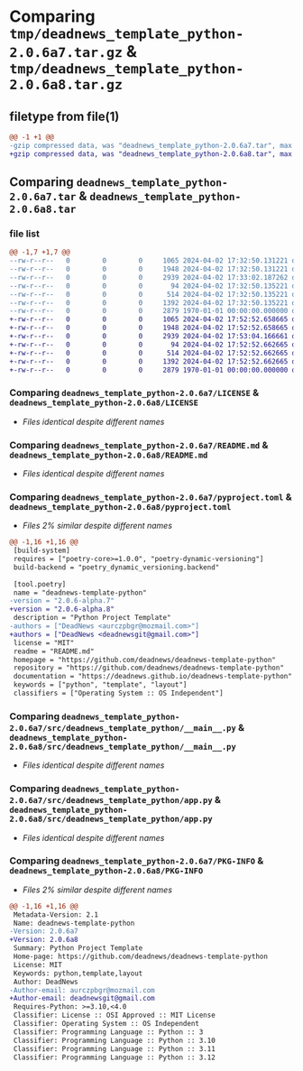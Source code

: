 # Comparing `tmp/deadnews_template_python-2.0.6a7.tar.gz` & `tmp/deadnews_template_python-2.0.6a8.tar.gz`

## filetype from file(1)

```diff
@@ -1 +1 @@
-gzip compressed data, was "deadnews_template_python-2.0.6a7.tar", max compression
+gzip compressed data, was "deadnews_template_python-2.0.6a8.tar", max compression
```

## Comparing `deadnews_template_python-2.0.6a7.tar` & `deadnews_template_python-2.0.6a8.tar`

### file list

```diff
@@ -1,7 +1,7 @@
--rw-r--r--   0        0        0     1065 2024-04-02 17:32:50.131221 deadnews_template_python-2.0.6a7/LICENSE
--rw-r--r--   0        0        0     1948 2024-04-02 17:32:50.131221 deadnews_template_python-2.0.6a7/README.md
--rw-r--r--   0        0        0     2939 2024-04-02 17:33:02.187262 deadnews_template_python-2.0.6a7/pyproject.toml
--rw-r--r--   0        0        0       94 2024-04-02 17:32:50.135221 deadnews_template_python-2.0.6a7/src/deadnews_template_python/__init__.py
--rw-r--r--   0        0        0      514 2024-04-02 17:32:50.135221 deadnews_template_python-2.0.6a7/src/deadnews_template_python/__main__.py
--rw-r--r--   0        0        0     1392 2024-04-02 17:32:50.135221 deadnews_template_python-2.0.6a7/src/deadnews_template_python/app.py
--rw-r--r--   0        0        0     2879 1970-01-01 00:00:00.000000 deadnews_template_python-2.0.6a7/PKG-INFO
+-rw-r--r--   0        0        0     1065 2024-04-02 17:52:52.658665 deadnews_template_python-2.0.6a8/LICENSE
+-rw-r--r--   0        0        0     1948 2024-04-02 17:52:52.658665 deadnews_template_python-2.0.6a8/README.md
+-rw-r--r--   0        0        0     2939 2024-04-02 17:53:04.166661 deadnews_template_python-2.0.6a8/pyproject.toml
+-rw-r--r--   0        0        0       94 2024-04-02 17:52:52.662665 deadnews_template_python-2.0.6a8/src/deadnews_template_python/__init__.py
+-rw-r--r--   0        0        0      514 2024-04-02 17:52:52.662665 deadnews_template_python-2.0.6a8/src/deadnews_template_python/__main__.py
+-rw-r--r--   0        0        0     1392 2024-04-02 17:52:52.662665 deadnews_template_python-2.0.6a8/src/deadnews_template_python/app.py
+-rw-r--r--   0        0        0     2879 1970-01-01 00:00:00.000000 deadnews_template_python-2.0.6a8/PKG-INFO
```

### Comparing `deadnews_template_python-2.0.6a7/LICENSE` & `deadnews_template_python-2.0.6a8/LICENSE`

 * *Files identical despite different names*

### Comparing `deadnews_template_python-2.0.6a7/README.md` & `deadnews_template_python-2.0.6a8/README.md`

 * *Files identical despite different names*

### Comparing `deadnews_template_python-2.0.6a7/pyproject.toml` & `deadnews_template_python-2.0.6a8/pyproject.toml`

 * *Files 2% similar despite different names*

```diff
@@ -1,16 +1,16 @@
 [build-system]
 requires = ["poetry-core>=1.0.0", "poetry-dynamic-versioning"]
 build-backend = "poetry_dynamic_versioning.backend"
 
 [tool.poetry]
 name = "deadnews-template-python"
-version = "2.0.6-alpha.7"
+version = "2.0.6-alpha.8"
 description = "Python Project Template"
-authors = ["DeadNews <aurczpbgr@mozmail.com>"]
+authors = ["DeadNews <deadnewsgit@gmail.com>"]
 license = "MIT"
 readme = "README.md"
 homepage = "https://github.com/deadnews/deadnews-template-python"
 repository = "https://github.com/deadnews/deadnews-template-python"
 documentation = "https://deadnews.github.io/deadnews-template-python"
 keywords = ["python", "template", "layout"]
 classifiers = ["Operating System :: OS Independent"]
```

### Comparing `deadnews_template_python-2.0.6a7/src/deadnews_template_python/__main__.py` & `deadnews_template_python-2.0.6a8/src/deadnews_template_python/__main__.py`

 * *Files identical despite different names*

### Comparing `deadnews_template_python-2.0.6a7/src/deadnews_template_python/app.py` & `deadnews_template_python-2.0.6a8/src/deadnews_template_python/app.py`

 * *Files identical despite different names*

### Comparing `deadnews_template_python-2.0.6a7/PKG-INFO` & `deadnews_template_python-2.0.6a8/PKG-INFO`

 * *Files 2% similar despite different names*

```diff
@@ -1,16 +1,16 @@
 Metadata-Version: 2.1
 Name: deadnews-template-python
-Version: 2.0.6a7
+Version: 2.0.6a8
 Summary: Python Project Template
 Home-page: https://github.com/deadnews/deadnews-template-python
 License: MIT
 Keywords: python,template,layout
 Author: DeadNews
-Author-email: aurczpbgr@mozmail.com
+Author-email: deadnewsgit@gmail.com
 Requires-Python: >=3.10,<4.0
 Classifier: License :: OSI Approved :: MIT License
 Classifier: Operating System :: OS Independent
 Classifier: Programming Language :: Python :: 3
 Classifier: Programming Language :: Python :: 3.10
 Classifier: Programming Language :: Python :: 3.11
 Classifier: Programming Language :: Python :: 3.12
```

